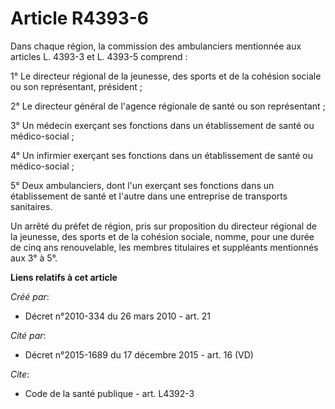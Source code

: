 # Article R4393-6

Dans chaque région, la commission des ambulanciers mentionnée aux articles L. 4393-3 et L. 4393-5 comprend : 

1° Le directeur régional de la jeunesse, des sports et de la cohésion sociale ou son représentant, président ; 

2° Le directeur général de l'agence régionale de santé ou son représentant ; 

3° Un médecin exerçant ses fonctions dans un établissement de santé ou médico-social ; 

4° Un infirmier exerçant ses fonctions dans un établissement de santé ou médico-social ; 

5° Deux ambulanciers, dont l'un exerçant ses fonctions dans un établissement de santé et l'autre dans une entreprise de
transports sanitaires. 

Un arrêté du préfet de région, pris sur proposition du directeur régional de la jeunesse, des sports et de la cohésion
sociale, nomme, pour une durée de cinq ans renouvelable, les membres titulaires et suppléants mentionnés aux 3° à 5°.

**Liens relatifs à cet article**

_Créé par_:

  - Décret n°2010-334 du 26 mars 2010 - art. 21

_Cité par_:

  - Décret n°2015-1689 du 17 décembre 2015 - art. 16 (VD)

_Cite_:

  - Code de la santé publique - art. L4392-3
